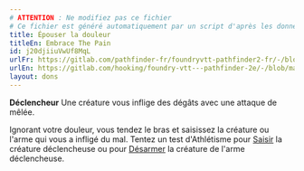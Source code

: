 ```yaml
---
# ATTENTION : Ne modifiez pas ce fichier
# Ce fichier est généré automatiquement par un script d'après les données du module Foundry VTT officiel et de sa traduction
title: Épouser la douleur
titleEn: Embrace The Pain
id: j20djiiuVwUf8MqL
urlFr: https://gitlab.com/pathfinder-fr/foundryvtt-pathfinder2-fr/-/blob/master/data/feats/j20djiiuVwUf8MqL.htm
urlEn: https://gitlab.com/hooking/foundry-vtt---pathfinder-2e/-/blob/master/packs/data/feats.db/embrace-the-pain.json
layout: dons
---
```

**Déclencheur** Une créature vous inflige des dégâts avec une attaque de mêlée.

Ignorant votre douleur, vous tendez le bras et saisissez la créature ou l'arme qui vous a infligé du mal. Tentez un test d'Athlétisme pour [Saisir](../actions/saisir.md) la créature déclencheuse ou pour [Désarmer](../actions/désarmer.md) la créature de l'arme déclencheuse.
